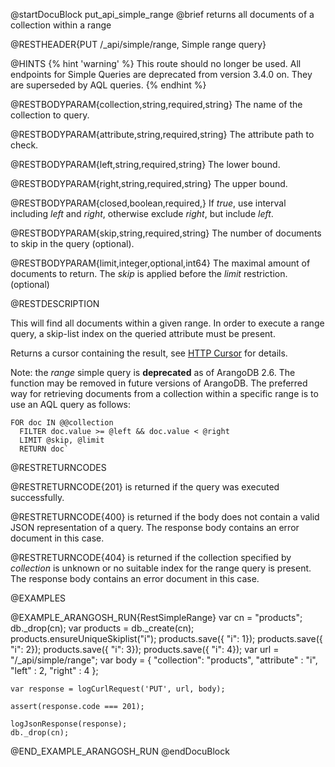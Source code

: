 
@startDocuBlock put_api_simple_range
@brief returns all documents of a collection within a range

@RESTHEADER{PUT /_api/simple/range, Simple range query}

@HINTS
{% hint 'warning' %}
This route should no longer be used.
All endpoints for Simple Queries are deprecated from version 3.4.0 on.
They are superseded by AQL queries.
{% endhint %}

@RESTBODYPARAM{collection,string,required,string}
The name of the collection to query.

@RESTBODYPARAM{attribute,string,required,string}
The attribute path to check.

@RESTBODYPARAM{left,string,required,string}
The lower bound.

@RESTBODYPARAM{right,string,required,string}
The upper bound.

@RESTBODYPARAM{closed,boolean,required,}
If *true*, use interval including *left* and *right*,
otherwise exclude *right*, but include *left*.

@RESTBODYPARAM{skip,string,required,string}
The number of documents to skip in the query (optional).

@RESTBODYPARAM{limit,integer,optional,int64}
The maximal amount of documents to return. The *skip*
is applied before the *limit* restriction. (optional)

@RESTDESCRIPTION

This will find all documents within a given range. In order to execute a
range query, a skip-list index on the queried attribute must be present.

Returns a cursor containing the result, see [HTTP Cursor](../AqlQueryCursor/README.md) for details.

Note: the *range* simple query is **deprecated** as of ArangoDB 2.6. 
The function may be removed in future versions of ArangoDB. The preferred
way for retrieving documents from a collection within a specific range
is to use an AQL query as follows: 

    FOR doc IN @@collection 
      FILTER doc.value >= @left && doc.value < @right 
      LIMIT @skip, @limit 
      RETURN doc`

@RESTRETURNCODES

@RESTRETURNCODE{201}
is returned if the query was executed successfully.

@RESTRETURNCODE{400}
is returned if the body does not contain a valid JSON representation of a
query. The response body contains an error document in this case.

@RESTRETURNCODE{404}
is returned if the collection specified by *collection* is unknown or no
suitable index for the range query is present.  The response body contains 
an error document in this case.

@EXAMPLES

@EXAMPLE_ARANGOSH_RUN{RestSimpleRange}
    var cn = "products";
    db._drop(cn);
    var products = db._create(cn);
    products.ensureUniqueSkiplist("i");
    products.save({ "i": 1});
    products.save({ "i": 2});
    products.save({ "i": 3});
    products.save({ "i": 4});
    var url = "/_api/simple/range";
    var body = { "collection": "products", "attribute" : "i", "left" : 2, "right" : 4 };

    var response = logCurlRequest('PUT', url, body);

    assert(response.code === 201);

    logJsonResponse(response);
    db._drop(cn);
@END_EXAMPLE_ARANGOSH_RUN
@endDocuBlock
